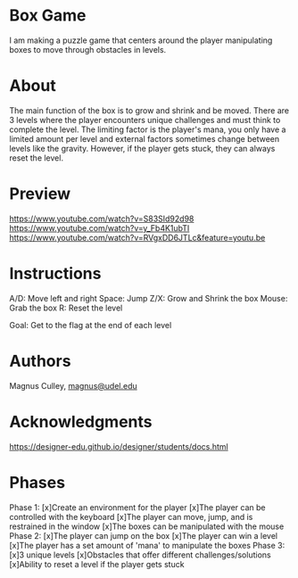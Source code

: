 # Box Game
I am making a puzzle game that centers around the player
manipulating boxes to move through obstacles in levels.

# About
The main function of the box is to grow and shrink and be moved. 
There are 3 levels where the player encounters unique challenges
and must think to complete the level. The limiting factor is the
player's mana, you only have a limited amount per level and external
factors sometimes change between levels like the gravity. However,
if the player gets stuck, they can always reset the level.

# Preview
https://www.youtube.com/watch?v=S83SId92d98
https://www.youtube.com/watch?v=y_Fb4K1ubTI
https://www.youtube.com/watch?v=RVgxDD6JTLc&feature=youtu.be

# Instructions
A/D: Move left and right
Space: Jump
Z/X: Grow and Shrink the box
Mouse: Grab the box
R: Reset the level

Goal: Get to the flag at the end of each level

# Authors
Magnus Culley, magnus@udel.edu

# Acknowledgments
https://designer-edu.github.io/designer/students/docs.html

# Phases

Phase 1:
 [x]Create an environment for the player
 [x]The player can be controlled with the keyboard
 [x]The player can move, jump, and is restrained in the window
 [x]The boxes can be manipulated with the mouse
Phase 2:
 [x]The player can jump on the box
 [x]The player can win a level
 [x]The player has a set amount of 'mana' to manipulate the boxes
Phase 3:
 [x]3 unique levels
 [x]Obstacles that offer different challenges/solutions
 [x]Ability to reset a level if the player gets stuck
